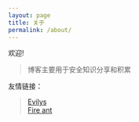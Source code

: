 ```yaml
---
layout: page
title: 关于
permalink: /about/
---
```


欢迎!

> 博客主要用于安全知识分享和积累


友情链接：

> <a href="https://www.evilys.top/" target="_blank">Evilys</a>  <br > 
> <a href="https://www.luolikong.vip/" target="_blank">Fire ant</a>